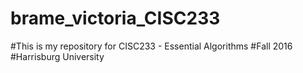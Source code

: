 # brame_victoria_CISC233

#This is my repository for CISC233 - Essential Algorithms
#Fall 2016
#Harrisburg University
